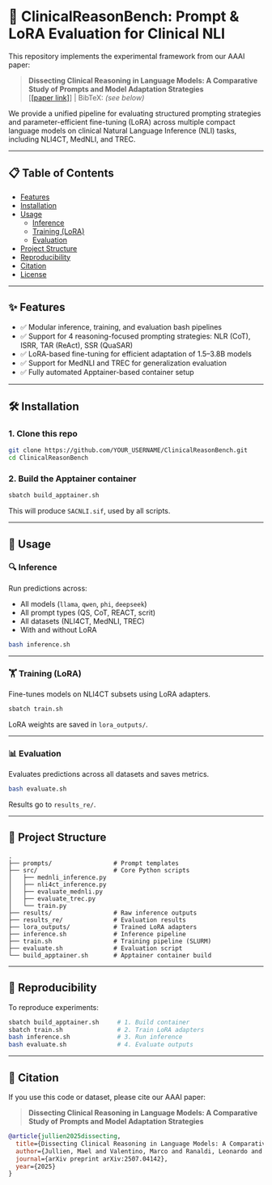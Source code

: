 # 🧠 ClinicalReasonBench: Prompt & LoRA Evaluation for Clinical NLI

This repository implements the experimental framework from our AAAI paper:

> **Dissecting Clinical Reasoning in Language Models: A Comparative Study of Prompts and Model Adaptation Strategies**  
> [[[paper link]](https://arxiv.org/abs/2507.04142)] | BibTeX: *(see below)*

We provide a unified pipeline for evaluating structured prompting strategies and parameter-efficient fine-tuning (LoRA) across multiple compact language models on clinical Natural Language Inference (NLI) tasks, including NLI4CT, MedNLI, and TREC.

---

## 📋 Table of Contents

- [Features](#features)
- [Installation](#installation)
- [Usage](#usage)
  - [Inference](#inference)
  - [Training (LoRA)](#training-lora)
  - [Evaluation](#evaluation)
- [Project Structure](#project-structure)
- [Reproducibility](#reproducibility)
- [Citation](#citation)
- [License](#license)

---

## ✨ Features

- ✅ Modular inference, training, and evaluation bash pipelines
- ✅ Support for 4 reasoning-focused prompting strategies: NLR (CoT), ISRR, TAR (ReAct), SSR (QuaSAR)
- ✅ LoRA-based fine-tuning for efficient adaptation of 1.5–3.8B models
- ✅ Support for MedNLI and TREC for generalization evaluation
- ✅ Fully automated Apptainer-based container setup

---

## 🛠️ Installation

### 1. Clone this repo
```bash
git clone https://github.com/YOUR_USERNAME/ClinicalReasonBench.git
cd ClinicalReasonBench
````

### 2. Build the Apptainer container

```bash
sbatch build_apptainer.sh
```

This will produce `SACNLI.sif`, used by all scripts.

---

## 🚀 Usage

### 🔍 Inference

Run predictions across:

* All models (`llama`, `qwen`, `phi`, `deepseek`)
* All prompt types (QS, CoT, REACT, scrit)
* All datasets (NLI4CT, MedNLI, TREC)
* With and without LoRA

```bash
bash inference.sh
```

---

### 🏋️ Training (LoRA)

Fine-tunes models on NLI4CT subsets using LoRA adapters.

```bash
sbatch train.sh
```

LoRA weights are saved in `lora_outputs/`.

---

### 📊 Evaluation

Evaluates predictions across all datasets and saves metrics.

```bash
bash evaluate.sh
```

Results go to `results_re/`.

---

## 📁 Project Structure

```
.
├── prompts/                 # Prompt templates
├── src/                     # Core Python scripts
│   ├── mednli_inference.py
│   ├── nli4ct_inference.py
│   ├── evaluate_mednli.py
│   ├── evaluate_trec.py
│   └── train.py
├── results/                 # Raw inference outputs
├── results_re/              # Evaluation results
├── lora_outputs/            # Trained LoRA adapters
├── inference.sh             # Inference pipeline
├── train.sh                 # Training pipeline (SLURM)
├── evaluate.sh              # Evaluation script
└── build_apptainer.sh       # Apptainer container build
```

---

## 🔁 Reproducibility

To reproduce experiments:

```bash
sbatch build_apptainer.sh     # 1. Build container
sbatch train.sh               # 2. Train LoRA adapters
bash inference.sh             # 3. Run inference
bash evaluate.sh              # 4. Evaluate outputs
```

---

## 📄 Citation

If you use this code or dataset, please cite our AAAI paper:

> **Dissecting Clinical Reasoning in Language Models: A Comparative Study of Prompts and Model Adaptation Strategies**

```bibtex
@article{jullien2025dissecting,
  title={Dissecting Clinical Reasoning in Language Models: A Comparative Study of Prompts and Model Adaptation Strategies},
  author={Jullien, Mael and Valentino, Marco and Ranaldi, Leonardo and Freitas, Andre},
  journal={arXiv preprint arXiv:2507.04142},
  year={2025}
}
```
